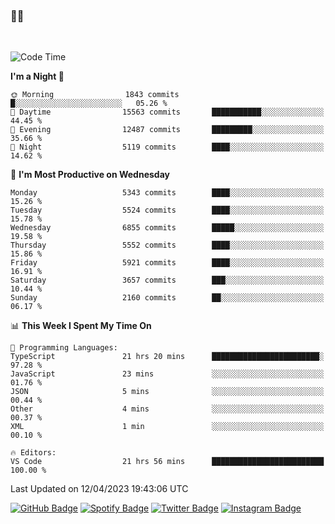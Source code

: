 ### 🤙🍺

<!-- <a href="https://github-readme-stats.vercel.app/api?username=hzak2xx&count_private=true&show_icons=true&theme=dracula">
  <img align="center" src="https://github-readme-stats.vercel.app/api?username=hzak2xx&count_private=true&show_icons=true&theme=dracula" />
</a>
</br> -->
</br>

<!--START_SECTION:waka-->
![Code Time](http://img.shields.io/badge/Code%20Time-2%2C321%20hrs%2024%20mins-blue)

**I'm a Night 🦉** 

```text
🌞 Morning                1843 commits        █░░░░░░░░░░░░░░░░░░░░░░░░   05.26 % 
🌆 Daytime                15563 commits       ███████████░░░░░░░░░░░░░░   44.45 % 
🌃 Evening                12487 commits       █████████░░░░░░░░░░░░░░░░   35.66 % 
🌙 Night                  5119 commits        ████░░░░░░░░░░░░░░░░░░░░░   14.62 % 
```
📅 **I'm Most Productive on Wednesday** 

```text
Monday                   5343 commits        ████░░░░░░░░░░░░░░░░░░░░░   15.26 % 
Tuesday                  5524 commits        ████░░░░░░░░░░░░░░░░░░░░░   15.78 % 
Wednesday                6855 commits        █████░░░░░░░░░░░░░░░░░░░░   19.58 % 
Thursday                 5552 commits        ████░░░░░░░░░░░░░░░░░░░░░   15.86 % 
Friday                   5921 commits        ████░░░░░░░░░░░░░░░░░░░░░   16.91 % 
Saturday                 3657 commits        ███░░░░░░░░░░░░░░░░░░░░░░   10.44 % 
Sunday                   2160 commits        ██░░░░░░░░░░░░░░░░░░░░░░░   06.17 % 
```


📊 **This Week I Spent My Time On** 

```text
💬 Programming Languages: 
TypeScript               21 hrs 20 mins      ████████████████████████░   97.28 % 
JavaScript               23 mins             ░░░░░░░░░░░░░░░░░░░░░░░░░   01.76 % 
JSON                     5 mins              ░░░░░░░░░░░░░░░░░░░░░░░░░   00.44 % 
Other                    4 mins              ░░░░░░░░░░░░░░░░░░░░░░░░░   00.37 % 
XML                      1 min               ░░░░░░░░░░░░░░░░░░░░░░░░░   00.10 % 

🔥 Editors: 
VS Code                  21 hrs 56 mins      █████████████████████████   100.00 % 
```


 Last Updated on 12/04/2023 19:43:06 UTC
<!--END_SECTION:waka-->

[![GitHub Badge](https://img.shields.io/badge/GitHub-100000?style=for-the-badge&logo=github&logoColor=white)](https://github.com/hzak2xx)
[![Spotify Badge](https://img.shields.io/badge/Spotify-1ED760?&style=for-the-badge&logo=spotify&logoColor=white)](https://open.spotify.com/user/uf90s6sbbh75a1mt44clkhkvf)
[![Twitter Badge](https://img.shields.io/badge/Twitter-1DA1F2?style=for-the-badge&logo=twitter&logoColor=white)](https://twitter.com/hzak2xx)
[![Instagram Badge](https://img.shields.io/badge/Instagram-E4405F?style=for-the-badge&logo=instagram&logoColor=white)](https://www.instagram.com/hzak2xx/)
